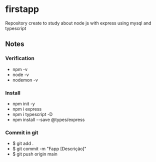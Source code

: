 # firstapp

Repository create to study about node js with express using mysql and typescript

## Notes
### Verification
- npm -v
- node -v
- nodemon -v

### Install
- npm init -y
- npm i express
- npm i typescript -D
- npm install --save @types/express

### Commit in git

- $ git add .
- $ git commit -m "Fapp [Descrição]"
- $ git push origin main